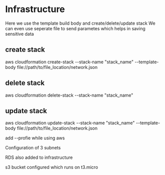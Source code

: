 # Infrastructure

Here we use the template build body and create/delete/update stack We can even use seperate file to send parametes which helps in saving sensitive data

## create stack

aws cloudformation create-stack --stack-name "stack_name" --template-body file://path/to/file_location/network.json

## delete stack

aws cloudformation delete-stack --stack-name "stack_name"

## update stack

aws cloudformation update-stack --stack-name "stack_name" --template-body file://path/to/file_location/network.json

add --profie while using aws



Configuration of 3 subnets

RDS also added to infrastructure

s3 bucket configured which runs on t3.micro